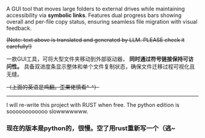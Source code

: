 A GUI tool that moves large folders to external drives while maintaining accessibility via **symbolic links**. Features dual progress bars showing overall and per-file copy status, ensuring seamless file migration with visual feedback. 

~~(Note: text above is translated and generated by LLM. PLEASE check it carefully!)~~

一款GUI工具，可将大型文件夹移动到外部驱动器， **同时通过符号链接保持可访问性。** 具备双进度条显示整体和单个文件复制状态，确保文件迁移过程可视化且无缝。

~~（上面的英语是鸡翻。歪果佬慎看^-^）~~
_____
I will re-write this project with RUST when free. The python edition is soooooooooooo slowwwwwww.

### 现在的版本是python的，很慢。空了用rust重新写一个（逃~
